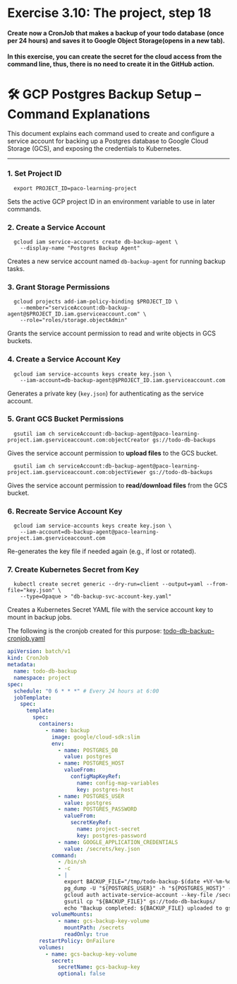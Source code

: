 # Exercise 3.10: The project, step 18

#### Create now a CronJob that makes a backup of your todo database (once per 24 hours) and saves it to Google Object Storage(opens in a new tab).

#### In this exercise, you can create the secret for the cloud access from the command line, thus, there is no need to create it in the GitHub action.

# 🛠️ GCP Postgres Backup Setup – Command Explanations

This document explains each command used to create and configure a service
account for backing up a Postgres database to Google Cloud Storage (GCS), and
exposing the credentials to Kubernetes.

---

### 1. Set Project ID

```shell
  export PROJECT_ID=paco-learning-project
```

Sets the active GCP project ID in an environment variable to use in later
commands.

### 2. Create a Service Account

```shell
  gcloud iam service-accounts create db-backup-agent \
    --display-name "Postgres Backup Agent"
```

Creates a new service account named `db-backup-agent` for running backup tasks.

### 3. Grant Storage Permissions

```shell
  gcloud projects add-iam-policy-binding $PROJECT_ID \
    --member="serviceAccount:db-backup-agent@$PROJECT_ID.iam.gserviceaccount.com" \
    --role="roles/storage.objectAdmin"
```

Grants the service account permission to read and write objects in GCS buckets.

### 4. Create a Service Account Key

```shell
  gcloud iam service-accounts keys create key.json \
    --iam-account=db-backup-agent@$PROJECT_ID.iam.gserviceaccount.com
```

Generates a private key (`key.json`) for authenticating as the service account.

### 5. Grant GCS Bucket Permissions

```shell
  gsutil iam ch serviceAccount:db-backup-agent@paco-learning-project.iam.gserviceaccount.com:objectCreator gs://todo-db-backups
```

Gives the service account permission to **upload files** to the GCS bucket.

```shell
  gsutil iam ch serviceAccount:db-backup-agent@paco-learning-project.iam.gserviceaccount.com:objectViewer gs://todo-db-backups
```

Gives the service account permission to **read/download files** from the GCS
bucket.

### 6. Recreate Service Account Key

```shell
  gcloud iam service-accounts keys create key.json \
    --iam-account=db-backup-agent@paco-learning-project.iam.gserviceaccount.com
```

Re-generates the key file if needed again (e.g., if lost or rotated).

### 7. Create Kubernetes Secret from Key

```shell
  kubectl create secret generic --dry-run=client --output=yaml --from-file="key.json" \
    --type=Opaque > "db-backup-svc-account-key.yaml"
```

Creates a Kubernetes Secret YAML file with the service account key to mount in
backup jobs.

The following is the cronjob created for this purpose:
[todo-db-backup-cronjob.yaml](deploy/kubernetes/base/todo-db-backup-cronjob.yaml)

```yaml
apiVersion: batch/v1
kind: CronJob
metadata:
  name: todo-db-backup
  namespace: project
spec:
  schedule: "0 6 * * *" # Every 24 hours at 6:00
  jobTemplate:
    spec:
      template:
        spec:
          containers:
            - name: backup
              image: google/cloud-sdk:slim
              env:
                - name: POSTGRES_DB
                  value: postgres
                - name: POSTGRES_HOST
                  valueFrom:
                    configMapKeyRef:
                      name: config-map-variables
                      key: postgres-host
                - name: POSTGRES_USER
                  value: postgres
                - name: POSTGRES_PASSWORD
                  valueFrom:
                    secretKeyRef:
                      name: project-secret
                      key: postgres-password
                - name: GOOGLE_APPLICATION_CREDENTIALS
                  value: /secrets/key.json
              command:
                - /bin/sh
                - -c
                - |
                  export BACKUP_FILE="/tmp/todo-backup-$(date +%Y-%m-%d).sql"
                  pg_dump -U "${POSTGRES_USER}" -h "${POSTGRES_HOST}" -d "${POSTGRES_DB}" > "${BACKUP_FILE}"
                  gcloud auth activate-service-account --key-file /secrets/key.json
                  gsutil cp "${BACKUP_FILE}" gs://todo-db-backups/
                  echo "Backup completed: ${BACKUP_FILE} uploaded to gs://todo-db-backups"
              volumeMounts:
                - name: gcs-backup-key-volume
                  mountPath: /secrets
                  readOnly: true
          restartPolicy: OnFailure
          volumes:
            - name: gcs-backup-key-volume
              secret:
                secretName: gcs-backup-key
                optional: false
```
